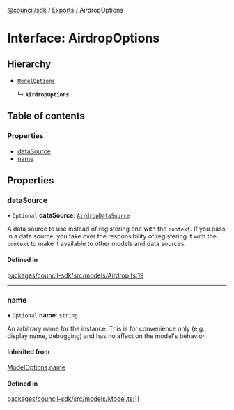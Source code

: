 [@council/sdk](../README.md) / [Exports](../modules.md) / AirdropOptions

# Interface: AirdropOptions

## Hierarchy

- [`ModelOptions`](ModelOptions.md)

  ↳ **`AirdropOptions`**

## Table of contents

### Properties

- [dataSource](AirdropOptions.md#datasource)
- [name](AirdropOptions.md#name)

## Properties

### dataSource

• `Optional` **dataSource**: [`AirdropDataSource`](AirdropDataSource.md)

A data source to use instead of registering one with the `context`. If you
pass in a data source, you take over the responsibility of registering it
with the `context` to make it available to other models and data sources.

#### Defined in

[packages/council-sdk/src/models/Airdrop.ts:19](https://github.com/delv-tech/council-monorepo/blob/c29492c/packages/council-sdk/src/models/Airdrop.ts#L19)

___

### name

• `Optional` **name**: `string`

An arbitrary name for the instance. This is for convenience only (e.g.,
display name, debugging) and has no affect on the model's behavior.

#### Inherited from

[ModelOptions](ModelOptions.md).[name](ModelOptions.md#name)

#### Defined in

[packages/council-sdk/src/models/Model.ts:11](https://github.com/delv-tech/council-monorepo/blob/c29492c/packages/council-sdk/src/models/Model.ts#L11)
